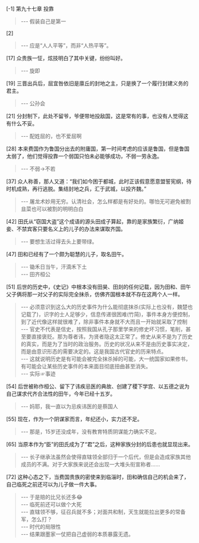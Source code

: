 
[-1] 第九十七章 投靠
>--- 假装自己是第一<br>

[2] 
>--- 应是“人人平等”，而非“人热平等”。<br>

[17] 众贵族一怔，炫技明白了其中关键，纷纷叫好。
>--- 旋即<br>

[19] 三晋出兵后，屈宜咎依旧是廪丘的封地之主，只是换了一个履行封建义务的君主。
>--- 公孙会<br>

[21] 分封制下，此处不留爷，爷便带地投敌国，这是常有的事，也没有人觉得这有什么不妥。
>--- 配姓屈的，也不爱屈啊<br>

[28] 本来费国作为鲁国分出去的附庸国，第一时间考虑的应该是鲁国，但是鲁国太弱了，他们觉得投靠一个弱国只怕未必能够成功，不弱一劳永逸。
>--- 不弱→不若<br>

[37] 众人称善，那人又道：“我们如今困于都城，此时正该假意愿意盟誓宪纲，待时机成熟，再行逃脱。集结封地之兵，汇于武城，以投齐魏。”
>--- 屠龙术妙用无穷。认清社会，怎么样都是有好处的。哪怕无可避免被割韭菜也可以被割的明明白白<br>

[42] 田氏从“窃国大盗”这个成语的源头田成子算起，靠的是家族繁衍，广纳姬妾、不禁宾客只要名义上的儿子的办法来谋取齐国。
>--- 要想生活过得去头上要带绿。<br>

[47] 田和已经有了一个颇为聪慧的儿子，取名田午。
>--- 锄禾日当午，汗滴禾下土<br>
>--- 田齐桓公<br>

[51] 后世的历史中，《史记》中根本没有田昊、田剡的任何记载，因为田和、田午父子俩将那一对父子的实际完全抹杀，仿佛齐国根本就不存在这两个人一样。
>--- 必须意识到这么大的历史事件为什么能彻底抹杀(实际上也没有，魏楚也记载了)，识字的士人足够少，信息传递很困难(竹简)，事件本身方便控制，到了近代像这样就很难了，除非事件本身就不大而且一开始就采取了控制<br>
>--- 官史不代表是信史，按照我国从孔子那里学来的修史坏习惯，笔削，甚至要直接褒贬。那为尊者讳，为贤者隐这太正常了。修史从来不是为了历史的真实，而是为了当时的政治服务。历史的状况从来不是由历史事实决定，而是由意识形态的需要决定的。这是我国古代官史的历来特点。<br>
>--- 这就说明历史是有可能会被完全抹杀掉的可能，大一统国家如果修书，有可能会让某些历史事件的本来面目彻底扭曲甚至消失。<br>
>--- 实际☞事迹<br>

[54] 后世被称作桓公、留下了讳疾忌医的典故、创建了稷下学宫、以五德之说为自己谋求代齐合法性的田午，今年已经十五岁。
>--- 妈耶，我一直以为忌疾讳医的是蔡国人<br>

[55] 现在，作为一个阴谋家而言，年纪还小，实力还不足。
>--- 那是，15岁还没成年，没有教育特质阴谋能力确实不足。<br>

[65] 当原本作为“臣”的田氏成为了“君”之后，这种家族分封的后患也就显现出来。
>--- 长子继承法虽然会使得直辖领全部归于一个后代，但是会造成家族其他成员的不满。对于大家族来说还会出现一大堆头衔宣称者……<br>

[72] 这种心态之下，当费国贵族的密使来到临淄时，田和确信自己的机会来了，自己临死之前还可以为儿子做一件大事。
>--- 于是赔的比兄长还多😂<br>
>--- 临死前还可以做个大死<br>
>--- 直辖领不够，征召兵就不多；对面共和制，天生就能拉出更多的常备军，怎么打？<br>
>--- 时代的局限性<br>
>--- 结果跟墨家一仗把自己虚弱的本质暴露无遗。<br>
